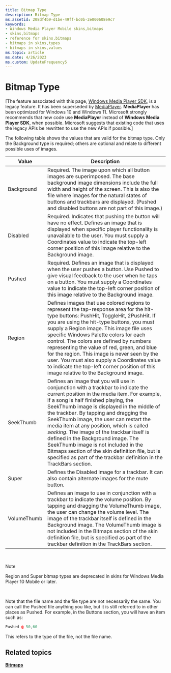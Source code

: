 ```yaml
---
title: Bitmap Type
description: Bitmap Type
ms.assetid: 208df4b9-d1be-49ff-bc0b-2e000608e9c7
keywords:
- Windows Media Player Mobile skins,bitmaps
- skins,bitmaps
- reference for skins,bitmaps
- bitmaps in skins,types
- bitmaps in skins,values
ms.topic: article
ms.date: 4/26/2023
ms.custom: UpdateFrequency5
---
```


# Bitmap Type

\[The feature associated with this page, [Windows Media Player SDK](/windows/win32/wmp/windows-media-player-sdk), is a legacy feature. It has been superseded by [MediaPlayer](/uwp/api/Windows.Media.Playback.MediaPlayer). **MediaPlayer** has been optimized for Windows 10 and Windows 11. Microsoft strongly recommends that new code use **MediaPlayer** instead of **Windows Media Player SDK**, when possible. Microsoft suggests that existing code that uses the legacy APIs be rewritten to use the new APIs if possible.\]

The following table shows the values that are valid for the bitmap type. Only the Background type is required; others are optional and relate to different possible uses of images.



| Value       | Description                                                                                                                                                                                                                                                                                                                                                                                                                                                                                                                                                                                                    |
|-------------|----------------------------------------------------------------------------------------------------------------------------------------------------------------------------------------------------------------------------------------------------------------------------------------------------------------------------------------------------------------------------------------------------------------------------------------------------------------------------------------------------------------------------------------------------------------------------------------------------------------|
| Background  | Required. The image upon which all button images are superimposed. The base background image dimensions include the full width and height of the screen. This is also the file where images for the natural states of buttons and trackbars are displayed. (Pushed and disabled buttons are not part of this image.)                                                                                                                                                                                                                                                                                           |
| Disabled    | Required. Indicates that pushing the button will have no effect. Defines an image that is displayed when specific player functionality is unavailable to the user. You must supply a Coordinates value to indicate the top-left corner position of this image relative to the Background image.                                                                                                                                                                                                                                                                                                                |
| Pushed      | Required. Defines an image that is displayed when the user pushes a button. Use Pushed to give visual feedback to the user when he taps on a button. You must supply a Coordinates value to indicate the top-left corner position of this image relative to the Background image.                                                                                                                                                                                                                                                                                                                              |
| Region      | Defines images that use colored regions to represent the tap-response area for the hit-type buttons: PushHit, ToggleHit, 2PushHit. If you are using the hit-type buttons, you must supply a Region image. This image file uses specific Windows Palette colors for each control. The colors are defined by numbers representing the value of red, green, and blue for the region. This image is never seen by the user. You must also supply a Coordinates value to indicate the top-left corner position of this image relative to the Background image.                                                      |
| SeekThumb   | Defines an image that you will use in conjunction with a trackbar to indicate the current position in the media item. For example, if a song is half finished playing, the SeekThumb image is displayed in the middle of the trackbar. By tapping and dragging the SeekThumb image, the user can restart the media item at any position, which is called *seeking*. The image of the trackbar itself is defined in the Background image. The SeekThumb image is not included in the Bitmaps section of the skin definition file, but is specified as part of the trackbar definition in the TrackBars section. |
| Super       | Defines the Disabled image for a trackbar. It can also contain alternate images for the mute button.                                                                                                                                                                                                                                                                                                                                                                                                                                                                                                           |
| VolumeThumb | Defines an image to use in conjunction with a trackbar to indicate the volume position. By tapping and dragging the VolumeThumb image, the user can change the volume level. The image of the trackbar itself is defined in the Background image. The VolumeThumb image is not included in the Bitmaps section of the skin definition file, but is specified as part of the trackbar definition in the TrackBars section.                                                                                                                                                                                      |



 

> [!Note]  
> Region and Super bitmap types are deprecated in skins for Windows Media Player 10 Mobile or later.

 

Note that the file name and the file type are not necessarily the same. You can call the Pushed file anything you like, but it is still referred to in other places as Pushed. For example, in the Buttons section, you will have an item such as:


```C++
Pushed @ 50,60

```



This refers to the type of the file, not the file name.

## Related topics

<dl> <dt>

[**Bitmaps**](bitmaps.md)
</dt> </dl>

 

 




